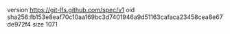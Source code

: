 version https://git-lfs.github.com/spec/v1
oid sha256:fb153e8eaf70c10aa169bc3d7401946a9d51163cafaca23458cea8e67de972f4
size 1071
